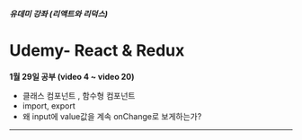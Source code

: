 ##### 유데미 강좌 (리액트와 리덕스)
# Udemy- React & Redux



**1월 29일 공부 (video 4 ~ video 20)**


+ 클래스 컴포넌트 , 함수형 컴포넌트
+ import, export
+ 왜 input에 value값을 계속 onChange로 보게하는가?

* * *
